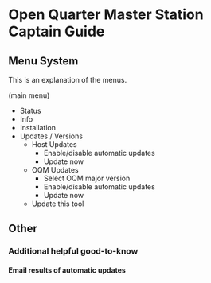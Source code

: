 # Open Quarter Master Station Captain Guide

## Menu System

This is an explanation of the menus.

(main menu)
- Status
- Info
- Installation
- Updates / Versions
  - Host Updates
    - Enable/disable automatic updates
    - Update now
  - OQM Updates
    - Select OQM major version
    - Enable/disable automatic updates
    - Update now
  - Update this tool


## Other

### Additional helpful good-to-know

#### Email results of automatic updates



